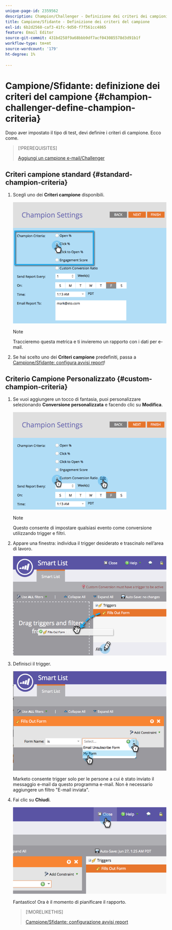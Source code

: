 ```yaml
---
unique-page-id: 2359562
description: Champion/Challenger - Definizione dei criteri dei campioni - Documentazione di Marketo - Documentazione del prodotto
title: Campione/Sfidante - Definizione dei criteri del campione
exl-id: 6b2d2568-caf3-41fc-9d50-f7f561cc4865
feature: Email Editor
source-git-commit: 431bd258f9a68bbb9df7acf043085578d3d91b1f
workflow-type: tm+mt
source-wordcount: '179'
ht-degree: 1%

---
```


# Campione/Sfidante: definizione dei criteri del campione {#champion-challenger-define-champion-criteria}

Dopo aver impostato il tipo di test, devi definire i criteri di campione. Ecco come.

>[!PREREQUISITES]
>
>[Aggiungi un campione e-mail/Challenger](/help/marketo/product-docs/email-marketing/general/functions-in-the-editor/email-tests-champion-challenger/add-an-email-champion-challenger.md)

## Criteri campione standard {#standard-champion-criteria}

1. Scegli uno dei **Criteri campione** disponibili.

   ![](assets/image2014-9-15-13-3a1-3a15.png)

   >[!NOTE]
   >
   >Traccieremo questa metrica e ti invieremo un rapporto con i dati per e-mail.

1. Se hai scelto uno dei **Criteri campione** predefiniti, passa a [Campione/Sfidante: configura avvisi report](/help/marketo/product-docs/email-marketing/general/functions-in-the-editor/email-tests-champion-challenger/champion-challenger-configure-report-alerts.md)!

## Criterio Campione Personalizzato {#custom-champion-criteria}

1. Se vuoi aggiungere un tocco di fantasia, puoi personalizzare selezionando **Conversione personalizzata** e facendo clic su **Modifica**.

   ![](assets/image2014-9-15-13-3a2-3a52.png)

   >[!NOTE]
   >
   >Questo consente di impostare qualsiasi evento come conversione utilizzando trigger e filtri.

1. Appare una finestra: individua il trigger desiderato e trascinalo nell’area di lavoro.

   ![](assets/image2014-9-15-13-3a3-3a38.png)

1. Definisci il trigger.

   ![](assets/image2014-9-15-13-3a3-3a54.png)

   Marketo consente trigger solo per le persone a cui è stato inviato il messaggio e-mail da questo programma e-mail. Non è necessario aggiungere un filtro &quot;E-mail inviata&quot;.

1. Fai clic su **Chiudi**.

   ![](assets/image2014-9-15-13-3a4-3a7.png)

   Fantastico! Ora è il momento di pianificare il rapporto.

   >[!MORELIKETHIS]
   >
   >[Campione/Sfidante: configurazione avvisi report](/help/marketo/product-docs/email-marketing/general/functions-in-the-editor/email-tests-champion-challenger/champion-challenger-configure-report-alerts.md)
